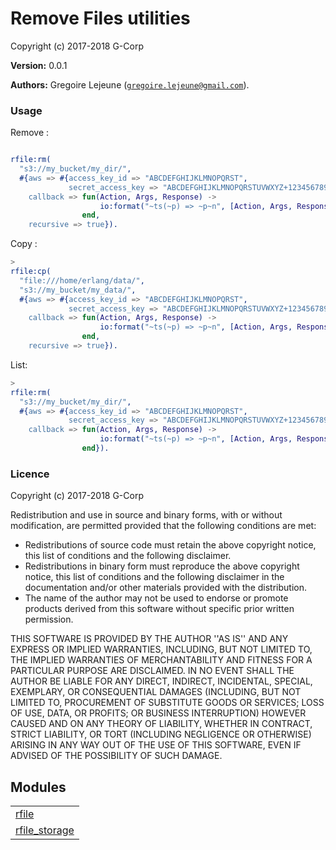 

# Remove Files utilities #

Copyright (c) 2017-2018 G-Corp

__Version:__ 0.0.1

__Authors:__ Gregoire Lejeune ([`gregoire.lejeune@gmail.com`](mailto:gregoire.lejeune@gmail.com)).


### Usage ###
Remove :

```erlang

rfile:rm(
  "s3://my_bucket/my_dir/",
  #{aws => #{access_key_id => "ABCDEFGHIJKLMNOPQRST",
             secret_access_key => "ABCDEFGHIJKLMNOPQRSTUVWXYZ+1234567890---"},
    callback => fun(Action, Args, Response) ->
                    io:format("~ts(~p) => ~p~n", [Action, Args, Response])
                end,
    recursive => true}).

```
Copy :

```erlang
>
rfile:cp(
  "file:///home/erlang/data/",
  "s3://my_bucket/my_data/",
  #{aws => #{access_key_id => "ABCDEFGHIJKLMNOPQRST",
             secret_access_key => "ABCDEFGHIJKLMNOPQRSTUVWXYZ+1234567890---"},
    callback => fun(Action, Args, Response) ->
                    io:format("~ts(~p) => ~p~n", [Action, Args, Response])
                end,
    recursive => true}).

```
List:

```erlang
>
rfile:rm(
  "s3://my_bucket/my_dir/",
  #{aws => #{access_key_id => "ABCDEFGHIJKLMNOPQRST",
             secret_access_key => "ABCDEFGHIJKLMNOPQRSTUVWXYZ+1234567890---"},
    callback => fun(Action, Args, Response) ->
                    io:format("~ts(~p) => ~p~n", [Action, Args, Response])
                end}).

```


### Licence ###

Copyright (c) 2017-2018 G-Corp<br />

Redistribution and use in source and binary forms, with or without modification, are permitted provided that the following conditions are met:

* Redistributions of source code must retain the above copyright notice, this list of conditions and the following disclaimer.
* Redistributions in binary form must reproduce the above copyright notice, this list of conditions and the following disclaimer in the documentation and/or other materials provided with the distribution.
* The name of the author may not be used to endorse or promote products derived from this software without specific prior written permission.



THIS SOFTWARE IS PROVIDED BY THE AUTHOR ''AS IS'' AND ANY EXPRESS OR IMPLIED WARRANTIES, INCLUDING, BUT NOT LIMITED TO, THE IMPLIED WARRANTIES OF MERCHANTABILITY AND FITNESS FOR A PARTICULAR PURPOSE ARE DISCLAIMED. IN NO EVENT SHALL THE AUTHOR BE LIABLE FOR ANY DIRECT, INDIRECT, INCIDENTAL, SPECIAL, EXEMPLARY, OR CONSEQUENTIAL DAMAGES (INCLUDING, BUT NOT LIMITED TO, PROCUREMENT OF SUBSTITUTE GOODS OR SERVICES; LOSS OF USE, DATA, OR PROFITS; OR BUSINESS INTERRUPTION) HOWEVER CAUSED AND ON ANY THEORY OF LIABILITY, WHETHER IN CONTRACT, STRICT LIABILITY, OR TORT (INCLUDING NEGLIGENCE OR OTHERWISE) ARISING IN ANY WAY OUT OF THE USE OF THIS SOFTWARE, EVEN IF ADVISED OF THE POSSIBILITY OF SUCH DAMAGE.



## Modules ##


<table width="100%" border="0" summary="list of modules">
<tr><td><a href="rfile.md" class="module">rfile</a></td></tr>
<tr><td><a href="rfile_storage.md" class="module">rfile_storage</a></td></tr></table>

